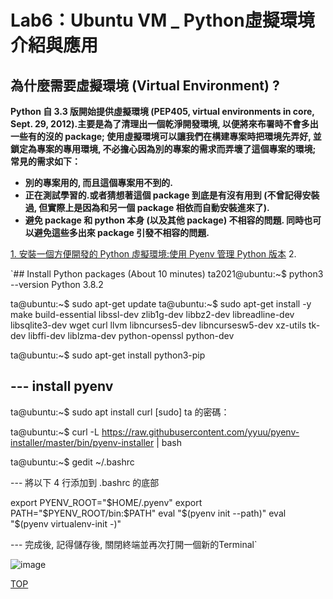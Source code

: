 <a name="111"/>

# Lab6：Ubuntu VM _ Python虛擬環境介紹與應用

## 為什麼需要虛擬環境 (Virtual Environment) ?
**Python 自 3.3 版開始提供虛擬環境 (PEP405, virtual environments in core, Sept. 29, 2012).主要是為了清理出一個乾淨開發環境, 以便將來布署時不會多出一些有的沒的 package; 使用虛擬環境可以讓我們在構建專案時把環境先弄好, 並鎖定為專案的專用環境, 不必擔心因為別的專案的需求而弄壞了這個專案的環境; 常見的需求如下：**

- **別的專案用的, 而且這個專案用不到的.**
- **正在測試學習的.或者猜想著這個 package 到底是有沒有用到 (不曾記得安裝過, 但實際上是因為和另一個 package 相依而自動安裝進來了).**
- **避免 package 和 python 本身 (以及其他 package) 不相容的問題. 同時也可以避免這些多出來 package 引發不相容的問題.**



[1. 安裝一個方便開發的 Python 虛擬環境:使用 Pyenv 管理 Python 版本](#222)
2. 


<a name="222"/>

`## Install Python packages (About 10 minutes)
ta2021@ubuntu:~$ python3 --version
Python 3.8.2

ta@ubuntu:~$ sudo apt-get update
ta@ubuntu:~$ sudo apt-get install -y make build-essential libssl-dev zlib1g-dev libbz2-dev libreadline-dev libsqlite3-dev wget curl llvm libncurses5-dev libncursesw5-dev xz-utils tk-dev libffi-dev liblzma-dev python-openssl python-dev

ta@ubuntu:~$ sudo apt-get install python3-pip

## --- install pyenv
ta@ubuntu:~$ sudo apt install curl 
[sudo] ta 的密碼： 

ta@ubuntu:~$ curl -L https://raw.githubusercontent.com/yyuu/pyenv-installer/master/bin/pyenv-installer | bash

ta@ubuntu:~$ gedit ~/.bashrc

--- 將以下 4 行添加到 .bashrc 的底部

export PYENV_ROOT="$HOME/.pyenv"
export PATH="$PYENV_ROOT/bin:$PATH"
eval "$(pyenv init --path)"
eval "$(pyenv virtualenv-init -)"

--- 完成後, 記得儲存後, 關閉終端並再次打開一個新的Terminal`

![image](https://github.com/ElivaSong/ES-Fall2023/assets/126373882/d3e4273e-4f38-47eb-a78b-09fe18fcbb37)







[TOP](#111)
